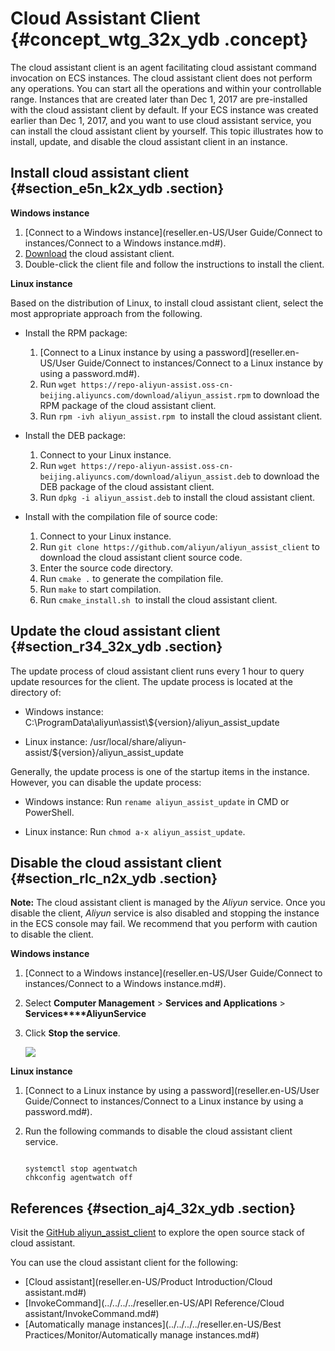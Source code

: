 # Cloud Assistant Client {#concept_wtg_32x_ydb .concept}

The cloud assistant client is an agent facilitating cloud assistant command invocation on ECS instances. The cloud assistant client does not perform any operations. You can start all the operations and within your controllable range. Instances that are created later than Dec 1, 2017 are pre-installed with the cloud assistant client by default. If your ECS instance was created earlier than Dec 1, 2017, and you want to use cloud assistant service, you can install the cloud assistant client by yourself. This topic illustrates how to install, update, and disable the cloud assistant client in an instance.

## Install cloud assistant client {#section_e5n_k2x_ydb .section}

**Windows instance**

1.  [Connect to a Windows instance](reseller.en-US/User Guide/Connect to instances/Connect to a Windows instance.md#).
2.  [Download](https://repo-aliyun-assist.oss-cn-beijing.aliyuncs.com/download/aliyun_agent_setup.exe) the cloud assistant client.
3.  Double-click the client file and follow the instructions to install the client.

**Linux instance**

Based on the distribution of Linux, to install cloud assistant client, select the most appropriate approach from the following.

-   Install the RPM package:

    1.  [Connect to a Linux instance by using a password](reseller.en-US/User Guide/Connect to instances/Connect to a Linux instance by using a password.md#).
    2.  Run `wget https://repo-aliyun-assist.oss-cn-beijing.aliyuncs.com/download/aliyun_assist.rpm` to download the RPM package of the cloud assistant client.
    3.  Run `rpm -ivh aliyun_assist.rpm`  to install the cloud assistant client.
-   Install the DEB package:

    1.  Connect to your Linux instance.
    2.  Run `wget https://repo-aliyun-assist.oss-cn-beijing.aliyuncs.com/download/aliyun_assist.deb` to download the DEB package of the cloud assistant client.
    3.  Run `dpkg -i aliyun_assist.deb` to install the cloud assistant client.
-   Install with the compilation file of source code:

    1.  Connect to your Linux instance.
    2.  Run `git clone https://github.com/aliyun/aliyun_assist_client` to download the cloud assistant client source code.
    3.  Enter the source code directory.
    4.  Run `cmake .` to generate the compilation file.
    5.  Run `make` to start compilation.
    6.  Run `cmake_install.sh`  to install the cloud assistant client.

## Update the cloud assistant client {#section_r34_32x_ydb .section}

The update process of cloud assistant client runs every 1 hour to query update resources for the client. The update process is located at the directory of:

-   Windows instance: C:\\ProgramData\\aliyun\\assist\\$\{version\}/aliyun\_assist\_update

-   Linux instance: /usr/local/share/aliyun-assist/$\{version\}/aliyun\_assist\_update


Generally, the update process is one of the startup items in the instance. However, you can disable the update process:

-   Windows instance: Run `rename aliyun_assist_update` in CMD or PowerShell.

-   Linux instance: Run `chmod a-x aliyun_assist_update`.


## Disable the cloud assistant client {#section_rlc_n2x_ydb .section}

**Note:** The cloud assistant client is managed by the *Aliyun* service. Once you disable the client, *Aliyun* service is also disabled and stopping the instance in the ECS console may fail. We recommend that you perform with caution to disable the client.

**Windows instance**

1.  [Connect to a Windows instance](reseller.en-US/User Guide/Connect to instances/Connect to a Windows instance.md#).
2.  Select **Computer Management** \> **Services and Applications** \> **Services****AliyunService**
3.  Click **Stop the service**.

    ![](images/5250_en-US_source.png)


**Linux instance**

1.  [Connect to a Linux instance by using a password](reseller.en-US/User Guide/Connect to instances/Connect to a Linux instance by using a password.md#).
2.  Run the following commands to disable the cloud assistant client service.

    ```
    
    systemctl stop agentwatch
    chkconfig agentwatch off
    ```


## References {#section_aj4_32x_ydb .section}

Visit the [GitHub aliyun\_assist\_client](https://github.com/aliyun/aliyun_assist_client) to explore the open source stack of cloud assistant.

You can use the cloud assistant client for the following:

-   [Cloud assistant](reseller.en-US/Product Introduction/Cloud assistant.md#)
-   [InvokeCommand](../../../../reseller.en-US/API Reference/Cloud assistant/InvokeCommand.md#)
-   [Automatically manage instances](../../../../reseller.en-US/Best Practices/Monitor/Automatically manage instances.md#)

